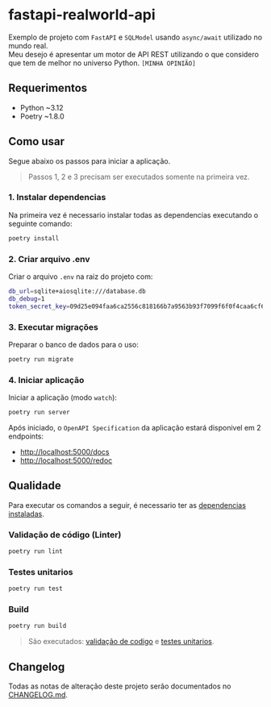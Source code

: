 # fastapi-realworld-api
Exemplo de projeto com `FastAPI` e `SQLModel` usando `async/await` utilizado no mundo real.   
Meu desejo é apresentar um motor de API REST utilizando o que considero que tem de melhor no universo Python. `[MINHA OPINIÃO]`

## Requerimentos
- Python ~3.12
- Poetry ~1.8.0

## Como usar
Segue abaixo os passos para iniciar a aplicação.
> Passos 1, 2 e 3 precisam ser executados somente na primeira vez.

### 1. Instalar dependencias
Na primeira vez é necessario instalar todas as dependencias executando o seguinte comando:
```sh
poetry install
```

### 2. Criar arquivo .env
Criar o arquivo `.env` na raiz do projeto com:
```sh
db_url=sqlite+aiosqlite:///database.db
db_debug=1
token_secret_key=09d25e094faa6ca2556c818166b7a9563b93f7099f6f0f4caa6cf63b88e8d3e7
``` 

### 3. Executar migrações
Preparar o banco de dados para o uso:
```sh
poetry run migrate
``` 

### 4. Iniciar aplicação
Iniciar a aplicação (modo `watch`):
```sh
poetry run server
```
Após iniciado, o `OpenAPI Specification` da aplicação estará disponivel em 2 endpoints:
- [http://localhost:5000/docs](http://localhost:5000/docs)
- [http://localhost:5000/redoc](http://localhost:5000/redoc)

## Qualidade
Para executar os comandos a seguir, é necessario ter as [dependencias instaladas](#1-instalar-dependencias).

### Validação de código (Linter)
```sh
poetry run lint
```

### Testes unitarios
```sh
poetry run test
``` 

### Build
```sh
poetry run build
```
> São executados: [validação de codigo](#validação-de-código-linter) e [testes unitarios](#testes-unitarios).

## Changelog

Todas as notas de alteração deste projeto serão documentados no [CHANGELOG.md](./CHANGELOG.md).
